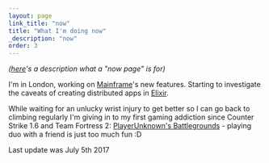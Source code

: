 ```yaml
---
layout: page
link_title: "now"
title: "What I'm doing now"
_description: "now"
order: 3
---
```


*([here](http://nownownow.com/about)'s a description what a "now page" is for)*

I'm in London, working on [Mainframe](https://mainframe.com/)'s new features. 
Starting to investigate the caveats of creating distributed apps in [Elixir](http://elixir-lang.org/).

While waiting for an unlucky wrist injury to get better so I can go back to climbing regularly I'm giving in to my first gaming addiction since Counter Strike 1.6 and Team Fortress 2: [PlayerUnknown's Battlegrounds](http://store.steampowered.com/app/578080/PLAYERUNKNOWNS_BATTLEGROUNDS/) - playing duo with a friend is just too much fun :D

Last update was July 5th 2017
